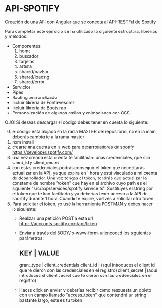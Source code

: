 # API-SPOTIFY
Creación de una API con Angular que se conecta al API-RESTFul de Spotify


Para completar este ejercicio se ha utilizado la siguiente estructura, librerías y métodos:

- Componentes:
  1. home
  2. buscador
  3. tarjetas
  4. artista
  5. shared/navBar
  6. shared/loading
  7. shared/error
- Servicios
- Pipes
- Routing personalizado
- Incluir librería de Fontawesome
- Incluir librería de Bootstrap
- Personalización de algunos estilos y animaciones con CSS

OJO! Si deseas descargar el código debes tener en cuenta lo siguiente:

0. el código está alojado en la rama MASTER del repositorio, no en la main, deberás cambiarte a la rama master
1. npm install
2. crearte una cuenta en la web para desarrolladores de spotify https://developer.spotify.com/
3. una vez creada esta cuenta te facilitarán: unas credenciales, que son client_id y client_secret
4. con estas credenciales podrás conseguir el token que necesitarás actualizar en la API, ya que expira en 1 hora y está vinculado a mi cuenta de desarrollador. 
   Una vez tengas el token, tendrás que actualizar la constante de nombre "token" que hay en el archivo cuyo path es el siguiente "src/app/services/spotify.service.ts".
   Sustituyes el string por el token que te han facilitado y ya deberías tener acceso a la API de sportify durante 1 hora. Cuando te expire, vuelves a solicitar otro token.
5. Para solicitar el token, yo usé la herramienta POSTMAN y debes hacer lo siguiente:
   - Realizar una petición POST a esta url https://accounts.spotify.com/api/token
   - Enviar a través del BODY/ x-www-form-urlencoded los siguientes parámetros:
   
      KEY           |  VALUE
      -----------------------------------
      grant_type    |  client_credentials
      client_id     |  (aquí introduces el client id que te dieron con las credenciales en el registro)
      client_secret |  (aquí introduces el client secret que te dieron con las credenciales en el registro)
      
   - Haces click en enviar y deberías recibir como respuesta un objeto con un campo llamado "access_token" que contendrá un string bastante largo, este es tu token.
